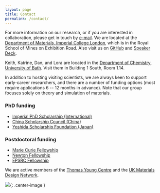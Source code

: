 ```yaml
---
layout: page
title: Contact
permalink: /contact/
---
```


For more information on our research, or if you are interested in collaboration, please get in touch by [e-mail](mailto:a.walsh[at]imperial.ac.uk).
We are located at the [Department of Materials, Imperial College London](https://www.imperial.ac.uk/engineering/departments/materials/), which is in the Royal School of Mines on Exhibition Road.
Also visit us on [GitHub](https://github.com/WMD-group) and [Speaker Deck](https://speakerdeck.com/aronwalsh).

Keith, Katrine, Dan, and Lora are located in the [Department of Chemistry, University of Bath](http://www.bath.ac.uk/chemistry/). Visit them in Building 1 South, Room 1.14.

In addition to hosting visiting scientists, we are always keen to support early-career researchers, and there are a number of funding options (most require applications 6 -- 12 months in advance).
Note that our group focuses solely on theory and simulation of materials.

### PhD funding
* [Imperial PhD Scholarship (International)](http://www.imperial.ac.uk/study/pg/fees-and-funding/scholarships/icphd/)
* [China Scholarship Council (China)](https://www.imperial.ac.uk/study/pg/fees-and-funding/scholarships/international-scholarship-collaborations/csc/)
* [Yoshida Scholarship Foundation (Japan)](http://www.ysf.or.jp/englishpage/index.html)

### Postdoctoral funding 
* [Marie Curie Fellowship](http://ec.europa.eu/research/mariecurieactions/)
* [Newton Fellowship](http://www.newtonfellowships.org/)
* [EPSRC Fellowship](https://www.epsrc.ac.uk/skills/fellows/areas/)

We are active members of the [Thomas Young Centre](http://www.thomasyoungcentre.org) and the [UK Materials Design Network](http://mdn-uk.github.io).

![](http://www.thomasyoungcentre.org//public/cms/37/14/2/2/YtcfTU_web.bmp){: .center-image }

